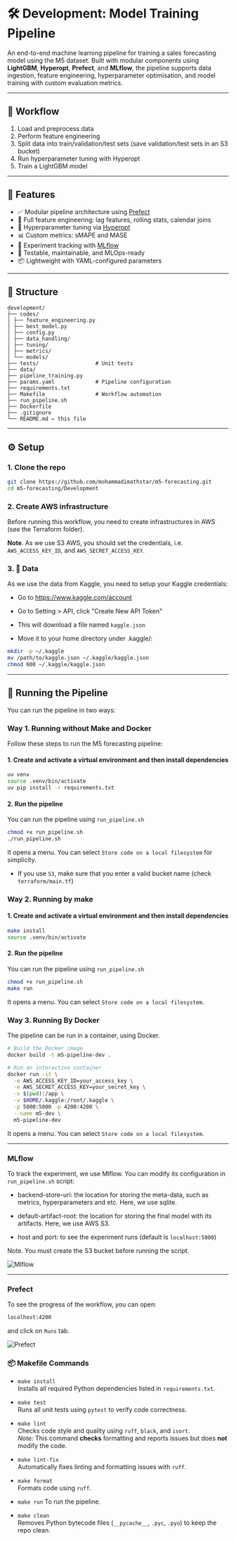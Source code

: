 # 🛠 Development: Model Training Pipeline

An end-to-end machine learning pipeline for training a sales forecasting model using the M5 dataset. Built with modular components using **LightGBM**, **Hyperopt**, **Prefect**, and **MLflow**, the pipeline supports data ingestion, feature engineering, hyperparameter optimisation, and model training with custom evaluation metrics.


---


## 🔄 Workflow

1. Load and preprocess data
2. Perform feature engineering
3. Split data into train/validation/test sets (save validation/test sets in an S3 bucket)
4. Run hyperparameter tuning with Hyperopt
5. Train a LightGBM model

---

## 🚀 Features

- ✅ Modular pipeline architecture using [Prefect](https://docs.prefect.io/)
- 🔁 Full feature engineering: lag features, rolling stats, calendar joins
- 🧪 Hyperparameter tuning via [Hyperopt](https://github.com/hyperopt/hyperopt)
- 📊 Custom metrics: sMAPE and MASE
- 📝 Experiment tracking with [MLflow](https://mlflow.org/)
- 🧼 Testable, maintainable, and MLOps-ready
- 📦 Lightweight with YAML-configured parameters

---

## 📂 Structure

```
development/
├── codes/
│ ├── feature_engineering.py
│ ├── best_model.py
│ ├── config.py
│ ├── data_handling/
│ ├── tuning/
│ ├── metrics/
│ └── models/
├── tests/                  # Unit tests
├── data/
├── pipeline_training.py
├── params.yaml             # Pipeline configuration
├── requirements.txt
├── Makefile                # Workflow automation
├── run_pipeline.sh
├── Dockerfile
├── .gitignore
└── README.md ← this file
```

---

## ⚙️ Setup

### 1. Clone the repo

```bash
git clone https://github.com/mohammadimathstar/m5-forecasting.git
cd m5-forecasting/Development
```

### 2. Create AWS infrastructure

Before running this workflow, you need to create infrastructures in AWS (see the Terraform folder).

**Note**. As we use S3 AWS, you should set the credentials, i.e. `AWS_ACCESS_KEY_ID`, and `AWS_SECRET_ACCESS_KEY`.


### 3. 📁 Data

As we use the data from Kaggle, you need to setup your Kaggle credentials:

- Go to https://www.kaggle.com/account

- Go to Setting > API, click "Create New API Token"

- This will download a file named `kaggle.json`

- Move it to your home directory under .kaggle/:

```bash
mkdir -p ~/.kaggle
mv /path/to/kaggle.json ~/.kaggle/kaggle.json
chmod 600 ~/.kaggle/kaggle.json
```

---

## 🚀 Running the Pipeline 

You can run the pipeline in two ways:

### Way 1. Running without Make and Docker

Follow these steps to run the M5 forecasting pipeline:

#### 1. Create and activate a virtual environment and then install dependencies

```bash
uv venv
source .venv/bin/activate
uv pip install -r requirements.txt
```

#### 2. Run the pipeline

You can run the pipeline using `run_pipeline.sh` 

```bash
chmod +x run_pipeline.sh
./run_pipeline.sh
```

It opens a menu. You can select `Store code on a local filesystem` for simplicity.

- If you use `S3`, make sure that you enter a valid bucket name (check `terraform/main.tf`)

### Way 2. Running by make

#### 1. Create and activate a virtual environment and then install dependencies

```bash
make install
source .venv/bin/activate
```

#### 2. Run the pipeline

You can run the pipeline using `run_pipeline.sh` 

```bash
chmod +x run_pipeline.sh
make run
```

It opens a menu. You can select `Store code on a local filesystem`.

### Way 3. Running By Docker

The pipeline can be run in a container, using Docker. 

```bash
# Build the Docker image
docker build -t m5-pipeline-dev .

# Run an interactive container
docker run -it \
  -e AWS_ACCESS_KEY_ID=your_access_key \
  -e AWS_SECRET_ACCESS_KEY=your_secret_key \
  -v $(pwd):/app \
  -v $HOME/.kaggle:/root/.kaggle \
  -p 5000:5000 -p 4200:4200 \
  --name m5-dev \
  m5-pipeline-dev
```

It opens a menu. You can select `Store code on a local filesystem`.

---

### MLflow

To track the experiment, we use Mlflow. You can modify its configuration in `run_pipeline.sh` script:

- backend-store-uri: the location for storing the meta-data, such as metrics, hyperparameters and etc. Here, we use sqlite.

- default-artifact-root: the location for storing the final model with its artifacts. Here, we use AWS S3.

- host and port: to see the experiment runs (default is `localhost:5000`)

Note. You must create the S3 bucket before running the script.

![Mlflow](pics/mlflow-training.png)

----

### Prefect

To see the progress of the workflow, you can open:
```bash
localhost:4200
```
and click on `Runs` tab.


![Prefect](pics/prefect-training.png)



### 📦 Makefile Commands

- `make install`  
  Installs all required Python dependencies listed in `requirements.txt`.

- `make test`  
  Runs all unit tests using `pytest` to verify code correctness.

- `make lint`  
  Checks code style and quality using `ruff`, `black`, and `isort`.  
  *Note:* This command **checks** formatting and reports issues but does **not** modify the code.

- `make lint-fix`  
  Automatically fixes linting and formatting issues with `ruff`.

- `make format`  
  Formats code using `ruff`.

- `make run`
  To run the pipeline.

- `make clean`  
  Removes Python bytecode files (`__pycache__`, `.pyc`, `.pyo`) to keep the repo clean.



